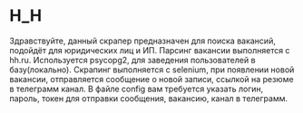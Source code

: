 # H_H
Здравствуйте, данный скрапер предназначен для поиска вакансий, подойдёт для юридических лиц и ИП. 
Парсинг вакансии выполняется с hh.ru. Используется psycopg2, для заведения пользователей в базу(локально). 
Скрапинг выполняется c selenium, при появлении новой вакансии, отправляется сообщение о новой записи, ссылкой на резюме 
в телеграмм канал. В файле config вам требуется указать логин, пароль, токен для отправки сообщения, вакансию, 
канал в телеграмм.     
